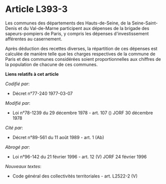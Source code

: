 # Article L393-3

Les communes des départements des Hauts-de-Seine, de la Seine-Saint-Denis et du Val-de-Marne participent aux dépenses de la
brigade des sapeurs-pompiers de Paris, y compris les dépenses d'investissement afférentes au casernement.

Après déduction des recettes diverses, la répartition de ces dépenses est calculée de manière telle que les charges
respectives de la commune de Paris et des communes considérées soient proportionnelles aux chiffres de la population de
chacune de ces communes.

**Liens relatifs à cet article**

_Codifié par_:

  - Décret n°77-240 1977-03-07

_Modifié par_:

  - Loi n°78-1239 du 29 décembre 1978 - art. 107 () JORF 30 décembre 1978

_Cité par_:

  - Décret n°89-561 du 11 août 1989 - art. 1 (Ab)

_Abrogé par_:

  - Loi n°96-142 du 21 février 1996 - art. 12 (V) JORF 24 février 1996

_Nouveaux textes_:

  - Code général des collectivités territoriales - art. L2522-2 (V)
